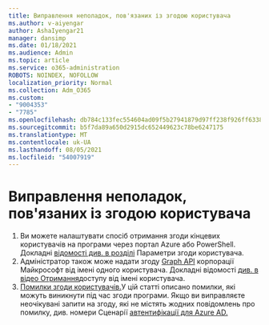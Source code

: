 ```yaml
---
title: Виправлення неполадок, пов'язаних із згодою користувача
ms.author: v-aiyengar
author: AshaIyengar21
manager: dansimp
ms.date: 01/18/2021
ms.audience: Admin
ms.topic: article
ms.service: o365-administration
ROBOTS: NOINDEX, NOFOLLOW
localization_priority: Normal
ms.collection: Adm_O365
ms.custom:
- "9004353"
- "7785"
ms.openlocfilehash: db784c133fec554604ad09f5b27941879d97ff238f926ff6338d0f3b7c3c4105
ms.sourcegitcommit: b5f7da89a650d2915dc652449623c78be6247175
ms.translationtype: MT
ms.contentlocale: uk-UA
ms.lasthandoff: 08/05/2021
ms.locfileid: "54007919"
---
```

# <a name="troubleshoot-user-consent"></a>Виправлення неполадок, пов'язаних із згодою користувача

1. Ви можете налаштувати спосіб отримання згоди кінцевих користувачів на програми через портал Azure або PowerShell. Докладні [відомості див. в розділі](https://docs.microsoft.com/azure/active-directory/manage-apps/configure-user-consent?tabs=azure-portal#user-consent-settings) Параметри згоди користувача.
1. Адміністратор також може надати згоду [Graph API](https://docs.microsoft.com/azure/active-directory/manage-apps/configure-user-consent?tabs=azure-portal#user-consent-settings) корпорації Майкрософт від імені одного користувача. Докладні відомості [див. в відео Отримання](https://docs.microsoft.com/graph/auth-v2-user)доступу від імені користувача.
1. [Помилки згоди користувачів.](https://docs.microsoft.com/azure/active-directory/manage-apps/application-sign-in-unexpected-user-consent-error)У цій статті описано помилки, які можуть виникнути під час згоди програми. Якщо ви виправляєте неочікувані запити на згоду, які не містять жодних повідомлень про помилку, див. номери Сценарії [автентифікації для Azure AD.](https://docs.microsoft.com/azure/active-directory/manage-apps/application-sign-in-unexpected-user-consent-error)